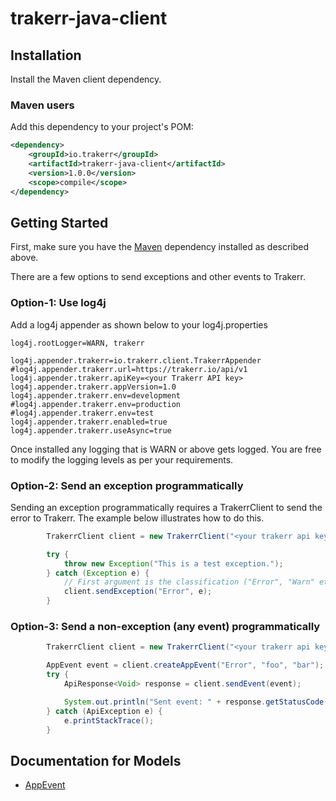 # trakerr-java-client

## Installation

Install the Maven client dependency.

### Maven users

Add this dependency to your project's POM:

```xml
<dependency>
    <groupId>io.trakerr</groupId>
    <artifactId>trakerr-java-client</artifactId>
    <version>1.0.0</version>
    <scope>compile</scope>
</dependency>
```

## Getting Started

First, make sure you have the [Maven](#installation) dependency installed as described above.

There are a few options to send exceptions and other events to Trakerr.

### Option-1: Use log4j

Add a log4j appender as shown below to your log4j.properties

```
log4j.rootLogger=WARN, trakerr

log4j.appender.trakerr=io.trakerr.client.TrakerrAppender
#log4j.appender.trakerr.url=https://trakerr.io/api/v1
log4j.appender.trakerr.apiKey=<your Trakerr API key>
log4j.appender.trakerr.appVersion=1.0
log4j.appender.trakerr.env=development
#log4j.appender.trakerr.env=production
#log4j.appender.trakerr.env=test
log4j.appender.trakerr.enabled=true
log4j.appender.trakerr.useAsync=true
```

Once installed any logging that is WARN or above gets logged. You are free to modify the logging levels as per your requirements.

### Option-2: Send an exception programmatically

Sending an exception programmatically requires a TrakerrClient to send the error to Trakerr. The example below illustrates how to do this.

```java
        TrakerrClient client = new TrakerrClient("<your trakerr api key>", "1.0", "development", "1.0");

        try {
            throw new Exception("This is a test exception.");
        } catch (Exception e) {
            // First argument is the classification ("Error", "Warn" etc.), you can also pass a custom classification if required
            client.sendException("Error", e);
        }
```

### Option-3: Send a non-exception (any event) programmatically

```java
        TrakerrClient client = new TrakerrClient("<your trakerr api key>", "1.0", "development", "1.0");

        AppEvent event = client.createAppEvent("Error", "foo", "bar");
        try {
            ApiResponse<Void> response = client.sendEvent(event);

            System.out.println("Sent event: " + response.getStatusCode() + ", data: " + response.toString());
        } catch (ApiException e) {
            e.printStackTrace();
        }

```

## Documentation for Models

 - [AppEvent](generated/docs/AppEvent.md)

